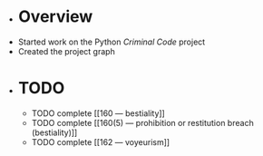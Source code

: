 - # Overview
- Started work on the Python *Criminal Code* project
- Created the project graph
- # TODO
	- TODO complete [[160 — bestiality]]
	- TODO complete [[160(5) — prohibition or restitution breach (bestiality)]]
	- TODO complete [[162 — voyeurism]]